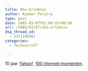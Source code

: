 ```yaml
---
title: Aha Erlebnis
author: Riemer Palstra
type: post
date: 2005-03-07T01:09:41+00:00
url: /2005/03/07/aha-erlebnis
dsq_thread_id:
  - 2311199461
categories:
  - Technostuff

---
```

10 jaar [Yahoo][1]!, [100 internet-momenten][2].

 [1]: http://www.yahoo.com/
 [2]: http://birthday.yahoo.com/netrospective/index.html